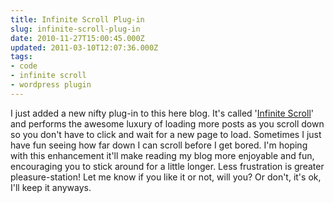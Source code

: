 ```yaml
---
title: Infinite Scroll Plug-in
slug: infinite-scroll-plug-in
date: 2010-11-27T15:00:45.000Z
updated: 2011-03-10T12:07:36.000Z
tags:
- code
- infinite scroll
- wordpress plugin
---
```


I just added a new nifty plug-in to this here blog.  It's called '<a href="http://www.infinite-scroll.com/" target="_blank">Infinite Scroll</a>' and performs the awesome luxury of loading more posts as you scroll down so you don't have to click and wait for a new page to load.  Sometimes I just have fun seeing how far down I can scroll before I get bored.  I'm hoping with this enhancement it'll make reading my blog more enjoyable and fun, encouraging you to stick around for a little longer.  Less frustration is greater pleasure-station!  Let me know if you like it or not, will you?  Or don't, it's ok, I'll keep it anyways.
